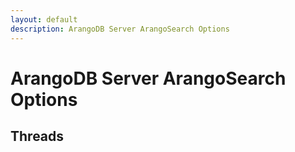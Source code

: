 ```yaml
---
layout: default
description: ArangoDB Server ArangoSearch Options
---
```

# ArangoDB Server ArangoSearch Options

## Threads


